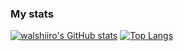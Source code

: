 ### My stats

[![walshiiro's GitHub stats](https://github-readme-stats.vercel.app/api?username=walshiiro&count_private=true)](https://github.com/walshiiro/github-readme-stats)
[![Top Langs](https://github-readme-stats.vercel.app/api/top-langs/?username=walshiiro&layout=compact&langs_count=10)](https://github.com/walshiiro/github-readme-stats)
